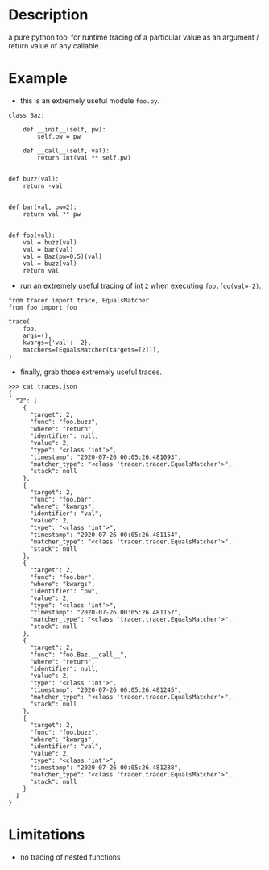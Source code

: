 # Description
a pure python tool for runtime tracing of a particular value as an argument / return value of any callable.

# Example
- this is an extremely useful module `foo.py`. 
```
class Baz:

    def __init__(self, pw):
        self.pw = pw

    def __call__(self, val):
        return int(val ** self.pw)


def buzz(val):
    return -val


def bar(val, pw=2):
    return val ** pw


def foo(val):
    val = buzz(val)
    val = bar(val)
    val = Baz(pw=0.5)(val)
    val = buzz(val)
    return val
```
- run an extremely useful tracing of int `2` when executing `foo.foo(val=-2)`.
```
from tracer import trace, EqualsMatcher
from foo import foo

trace(
    foo,
    args=(),
    kwargs={'val': -2},
    matchers=[EqualsMatcher(targets=[2])],
)
```
- finally, grab those extremely useful traces. 
```
>>> cat traces.json
{
  "2": [
    {
      "target": 2,
      "func": "foo.buzz",
      "where": "return",
      "identifier": null,
      "value": 2,
      "type": "<class 'int'>",
      "timestamp": "2020-07-26 00:05:26.481093",
      "matcher_type": "<class 'tracer.tracer.EqualsMatcher'>",
      "stack": null
    },
    {
      "target": 2,
      "func": "foo.bar",
      "where": "kwargs",
      "identifier": "val",
      "value": 2,
      "type": "<class 'int'>",
      "timestamp": "2020-07-26 00:05:26.481154",
      "matcher_type": "<class 'tracer.tracer.EqualsMatcher'>",
      "stack": null
    },
    {
      "target": 2,
      "func": "foo.bar",
      "where": "kwargs",
      "identifier": "pw",
      "value": 2,
      "type": "<class 'int'>",
      "timestamp": "2020-07-26 00:05:26.481157",
      "matcher_type": "<class 'tracer.tracer.EqualsMatcher'>",
      "stack": null
    },
    {
      "target": 2,
      "func": "foo.Baz.__call__",
      "where": "return",
      "identifier": null,
      "value": 2,
      "type": "<class 'int'>",
      "timestamp": "2020-07-26 00:05:26.481245",
      "matcher_type": "<class 'tracer.tracer.EqualsMatcher'>",
      "stack": null
    },
    {
      "target": 2,
      "func": "foo.buzz",
      "where": "kwargs",
      "identifier": "val",
      "value": 2,
      "type": "<class 'int'>",
      "timestamp": "2020-07-26 00:05:26.481288",
      "matcher_type": "<class 'tracer.tracer.EqualsMatcher'>",
      "stack": null
    }
  ]
}
```
# Limitations
- no tracing of nested functions
